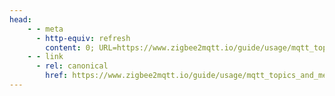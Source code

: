 ```yaml
---
head:
    - - meta
      - http-equiv: refresh
        content: 0; URL=https://www.zigbee2mqtt.io/guide/usage/mqtt_topics_and_messages.html
    - - link
      - rel: canonical
        href: https://www.zigbee2mqtt.io/guide/usage/mqtt_topics_and_messages.html
---
```

